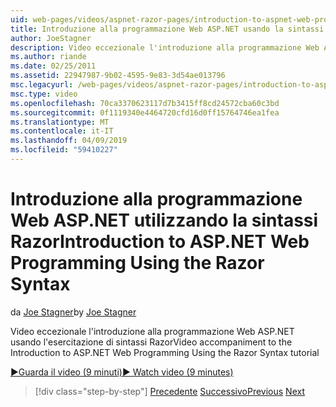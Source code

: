 ```yaml
---
uid: web-pages/videos/aspnet-razor-pages/introduction-to-aspnet-web-programming-using-the-razor-syntax
title: Introduzione alla programmazione Web ASP.NET usando la sintassi Razor | Microsoft Docs
author: JoeStagner
description: Video eccezionale l'introduzione alla programmazione Web ASP.NET usando l'esercitazione di sintassi Razor
ms.author: riande
ms.date: 02/25/2011
ms.assetid: 22947987-9b02-4595-9e83-3d54ae013796
msc.legacyurl: /web-pages/videos/aspnet-razor-pages/introduction-to-aspnet-web-programming-using-the-razor-syntax
msc.type: video
ms.openlocfilehash: 70ca3370623117d7b3415ff8cd24572cba60c3bd
ms.sourcegitcommit: 0f1119340e4464720cfd16d0ff15764746ea1fea
ms.translationtype: MT
ms.contentlocale: it-IT
ms.lasthandoff: 04/09/2019
ms.locfileid: "59410227"
---
```

# <a name="introduction-to-aspnet-web-programming-using-the-razor-syntax"></a><span data-ttu-id="95615-103">Introduzione alla programmazione Web ASP.NET utilizzando la sintassi Razor</span><span class="sxs-lookup"><span data-stu-id="95615-103">Introduction to ASP.NET Web Programming Using the Razor Syntax</span></span>

<span data-ttu-id="95615-104">da [Joe Stagner](https://github.com/JoeStagner)</span><span class="sxs-lookup"><span data-stu-id="95615-104">by [Joe Stagner](https://github.com/JoeStagner)</span></span>

<span data-ttu-id="95615-105">Video eccezionale l'introduzione alla programmazione Web ASP.NET usando l'esercitazione di sintassi Razor</span><span class="sxs-lookup"><span data-stu-id="95615-105">Video accompaniment to the Introduction to ASP.NET Web Programming Using the Razor Syntax tutorial</span></span>

[<span data-ttu-id="95615-106">&#9654;Guarda il video (9 minuti)</span><span class="sxs-lookup"><span data-stu-id="95615-106">&#9654; Watch video (9 minutes)</span></span>](https://channel9.msdn.com/Blogs/ASP-NET-Site-Videos/introduction-to-aspnet-web-programming-using-the-razor-syntax)

> [!div class="step-by-step"]
> <span data-ttu-id="95615-107">[Precedente](getting-started-with-webmatrix-and-aspnet-web-pages.md)
> [Successivo](creating-a-consistent-look-part-1.md)</span><span class="sxs-lookup"><span data-stu-id="95615-107">[Previous](getting-started-with-webmatrix-and-aspnet-web-pages.md)
[Next](creating-a-consistent-look-part-1.md)</span></span>
